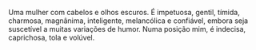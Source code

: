 Uma mulher com cabelos e olhos escuros. É impetuosa, gentil, tímida, charmosa,
magnânima, inteligente, melancólica e confiável, embora seja suscetível a
muitas variações de humor. Numa posição mim, é indecisa, caprichosa, tola e
volúvel.


